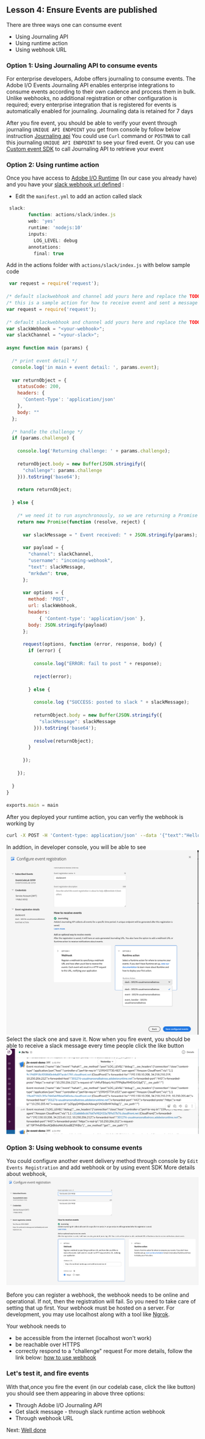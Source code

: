 ## Lesson 4: Ensure Events are published

There are three ways one can consume event
* Using Journaling API 
* Using runtime action 
* Using webhook URL


### Option 1: Using Journaling API to consume events 
For enterprise developers, Adobe offers journaling to consume events. The Adobe I/O Events Journaling API enables enterprise integrations to consume events according to their own cadence and process them in bulk. Unlike webhooks, no additional registration or other configuration is required; every enterprise integration that is registered for events is automatically enabled for journaling. Journaling data is retained for 7 days 

After you fire event, you should be able to verify your event through journaling `UNIQUE API ENDPOINT` you get from console by follow below instruction
[Journaling api](https://www.adobe.io/apis/experienceplatform/events/docs.html#!adobedocs/adobeio-events/master/intro/journaling_api.md)
You could use `Curl` command or `POSTMAN` to call this journaling `UNIQUE API ENDPOINT` to see your fired event.
Or you can use [Custom event SDK](https://github.com/adobe/aio-lib-events/) to call Journaling API to retrieve your event


### Option 2: Using runtime action
Once you have access to [Adobe I/O Runtime](https://www.adobe.io/apis/cloudplatform/runtime.html) (In our case you already have) and you have your [slack webhook url defined](https://api.slack.com/incoming-webhooks) :
* Edit the `manifest.yml` to add an action called slack 
```javascript
 slack:
        function: actions/slack/index.js
        web: 'yes'
        runtime: 'nodejs:10'
        inputs:
          LOG_LEVEL: debug
        annotations:
          final: true
```
Add in the actions folder with `actions/slack/index.js` with below sample code

```javascript
 var request = require('request');

/* default slackwebhook and channel add yours here and replace the TODO below */
/* this is a sample action for how to receive event and sent a message to slack */
var request = require('request');

/* default slackwebhook and channel add yours here and replace the TODO below */
var slackWebhook = "<your-webhook>";
var slackChannel = "<your-slack>";

async function main (params) {
  
  /* print event detail */
  console.log('in main + event detail: ', params.event);

  var returnObject = {
    statusCode: 200,
    headers: {
      'Content-Type': 'application/json'
    },
    body: ""
  };

  /* handle the challenge */
  if (params.challenge) {

    console.log('Returning challenge: ' + params.challenge);

    returnObject.body = new Buffer(JSON.stringify({
      "challenge": params.challenge
    })).toString('base64');

    return returnObject;

  } else {

    /* we need it to run asynchronously, so we are returning a Promise */
    return new Promise(function (resolve, reject) {

      var slackMessage = " Event received: " + JSON.stringify(params);

      var payload = {
        "channel": slackChannel,
        "username": "incoming-webhook",
        "text": slackMessage,
        "mrkdwn": true,
      };

      var options = {
        method: 'POST',
        url: slackWebhook,
        headers:
            { 'Content-type': 'application/json' },
        body: JSON.stringify(payload)
      };

      request(options, function (error, response, body) {
        if (error) {

          console.log("ERROR: fail to post " + response);

          reject(error);

        } else {

          console.log ("SUCCESS: posted to slack " + slackMessage);

          returnObject.body = new Buffer(JSON.stringify({
            "slackMessage": slackMessage
          })).toString('base64');

          resolve(returnObject);
        }

      });

    });

  }
}

exports.main = main
```
After you deployed your runtime action, you can verfiy the webhook is working by 
```bash
curl -X POST -H 'Content-type: application/json' --data '{"text":"Hello, World!"}' https://<your-namespace>.adobeio-static.net/api/v1/web/event-demo-0.0.1/slack
```
In addtion, in developer console, you will be able to see ![slack webhook](assets/slack-webhook.png)
Select the slack one and save it. Now when you fire event, you should be able to receive a slack message every time people click the like button 
![slack message](assets/slack-message.png)

### Option 3: Using webhook to consume events 
You could configure another event delivery method through console by `Edit Events Registration` and add webhook or by using event SDK
More details about webhook, 
![webhook](assets/webhook.png)

Before you can register a webhook, the webhook needs to be online and operational. If not, then the registration will fail. So you need to take care of setting that up first. Your webhook must be hosted on a server. For development, you may use localhost along with a tool like [Ngrok](https://ngrok.com/).

Your webhook needs to
-   be accessible from the internet (localhost won't work)
-   be reachable over HTTPS
-   correctly respond to a "challenge" request
For more details, follow the link below: 
[how to use webhook](https://www.adobe.io/apis/experienceplatform/events/docs.html#!adobedocs/adobeio-events/master/intro/webhook_docs_intro.md)

### Let's test it, and fire events
With that,once you fire the event (in our codelab case, click the like button) you should see them appearing in above three options:
- Through Adobe I/O Journaling API 
- Get slack message - through slack runtime action webhook
- Through webhook URL

Next: [Well done](/lessons/welldone.md)